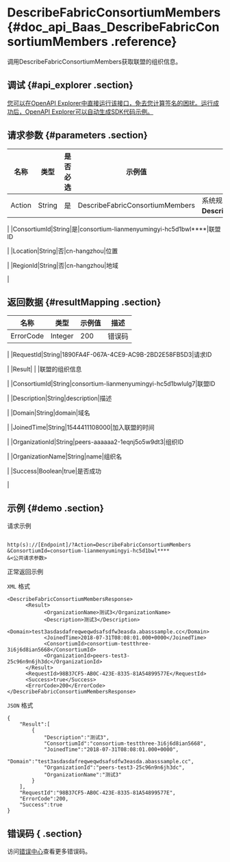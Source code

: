 # DescribeFabricConsortiumMembers {#doc_api_Baas_DescribeFabricConsortiumMembers .reference}

调用DescribeFabricConsortiumMembers获取联盟的组织信息。

## 调试 {#api_explorer .section}

[您可以在OpenAPI Explorer中直接运行该接口，免去您计算签名的困扰。运行成功后，OpenAPI Explorer可以自动生成SDK代码示例。](https://api.aliyun.com/#product=Baas&api=DescribeFabricConsortiumMembers&type=RPC&version=2018-12-21)

## 请求参数 {#parameters .section}

|名称|类型|是否必选|示例值|描述|
|--|--|----|---|--|
|Action|String|是|DescribeFabricConsortiumMembers|系统规定参数。取值：**DescribeFabricConsortiumMembers**。

 |
|ConsortiumId|String|是|consortium-lianmenyumingyi-hc5d1bwl\*\*\*\*|联盟ID

 |
|Location|String|否|cn-hangzhou|位置

 |
|RegionId|String|否|cn-hangzhou|地域

 |

## 返回数据 {#resultMapping .section}

|名称|类型|示例值|描述|
|--|--|---|--|
|ErrorCode|Integer|200|错误码

 |
|RequestId|String|1890FA4F-067A-4CE9-AC9B-2BD2E58FB5D3|请求ID

 |
|Result| | |联盟的组织信息

 |
|ConsortiumId|String|consortium-lianmenyumingyi-hc5d1bwlulg7|联盟ID

 |
|Description|String|description|描述

 |
|Domain|String|domain|域名

 |
|JoinedTime|String|1544411108000|加入联盟的时间

 |
|OrganizationId|String|peers-aaaaaa2-1eqnj5o5w9dt3|组织ID

 |
|OrganizationName|String|name|组织名

 |
|Success|Boolean|true|是否成功

 |

## 示例 {#demo .section}

请求示例

``` {#request_demo}

http(s)://[Endpoint]/?Action=DescribeFabricConsortiumMembers
&ConsortiumId=consortium-lianmenyumingyi-hc5d1bwl****
&<公共请求参数>

```

正常返回示例

`XML` 格式

``` {#xml_return_success_demo}
<DescribeFabricConsortiumMembersResponse>
	  <Result>
		    <OrganizationName>测试3</OrganizationName>
		    <Description>测试3</Description>
		    <Domain>test3asdasdafreqweqwdsafsdfw3easda.abasssample.cc</Domain>
		    <JoinedTime>2018-07-31T08:08:01.000+0000</JoinedTime>
		    <ConsortiumId>consortium-testthree-3i6j6d8ian5668</ConsortiumId>
		    <OrganizationId>peers-test3-25c96n9n6jh3dc</OrganizationId>
	  </Result>
	  <RequestId>98B37CF5-AB0C-423E-8335-81A54899577E</RequestId>
	  <Success>true</Success>
	  <ErrorCode>200</ErrorCode>
</DescribeFabricConsortiumMembersResponse>
```

`JSON` 格式

``` {#json_return_success_demo}
{
	"Result":[
		{
			"Description":"测试3",
			"ConsortiumId":"consortium-testthree-3i6j6d8ian5668",
			"JoinedTime":"2018-07-31T08:08:01.000+0000",
			"Domain":"test3asdasdafreqweqwdsafsdfw3easda.abasssample.cc",
			"OrganizationId":"peers-test3-25c96n9n6jh3dc",
			"OrganizationName":"测试3"
		}
	],
	"RequestId":"98B37CF5-AB0C-423E-8335-81A54899577E",
	"ErrorCode":200,
	"Success":true
}
```

## 错误码 { .section}

访问[错误中心](https://error-center.aliyun.com/status/product/Baas)查看更多错误码。

